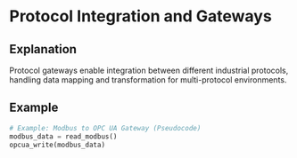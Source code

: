 # Protocol Integration and Gateways

## Explanation
Protocol gateways enable integration between different industrial protocols, handling data mapping and transformation for multi-protocol environments.

## Example
```python
# Example: Modbus to OPC UA Gateway (Pseudocode)
modbus_data = read_modbus()
opcua_write(modbus_data)
```
